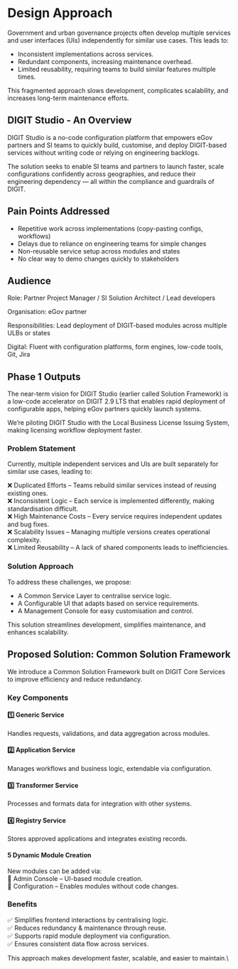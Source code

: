 # Design Approach

Government and urban governance projects often develop multiple services and user interfaces (UIs) independently for similar use cases. This leads to:

* Inconsistent implementations across services.
* Redundant components, increasing maintenance overhead.
* Limited reusability, requiring teams to build similar features multiple times.

This fragmented approach slows development, complicates scalability, and increases long-term maintenance efforts.

## DIGIT Studio - An Overview

DIGIT Studio is a no-code configuration platform that empowers eGov partners and SI teams to quickly build, customise, and deploy DIGIT-based services without writing code or relying on engineering backlogs.

The solution seeks to enable SI teams and partners to launch faster, scale configurations confidently across geographies, and reduce their engineering dependency — all within the compliance and guardrails of DIGIT.

## Pain Points Addressed

* Repetitive work across implementations (copy-pasting configs, workflows)
* Delays due to reliance on engineering teams for simple changes
* Non-reusable service setup across modules and states
* No clear way to demo changes quickly to stakeholders

## Audience&#x20;

Role: Partner Project Manager / SI Solution Architect / Lead developers

Organisation: eGov partner

Responsibilities: Lead deployment of DIGIT-based modules across multiple ULBs or states

Digital: Fluent with configuration platforms, form engines, low-code tools, Git, Jira

## Phase 1 Outputs

The near-term vision for DIGIT Studio (earlier called Solution Framework) is a low-code accelerator on DIGIT 2.9 LTS that enables rapid deployment of configurable apps, helping eGov partners quickly launch systems.

We’re piloting DIGIT Studio with the Local Business License Issuing System, making licensing workflow deployment faster.

### Problem Statement

Currently, multiple independent services and UIs are built separately for similar use cases, leading to:

❌ Duplicated Efforts – Teams rebuild similar services instead of reusing existing ones.\
❌ Inconsistent Logic – Each service is implemented differently, making standardisation difficult.\
❌ High Maintenance Costs – Every service requires independent updates and bug fixes.\
❌ Scalability Issues – Managing multiple versions creates operational complexity.\
❌ Limited Reusability – A lack of shared components leads to inefficiencies.

### Solution Approach

To address these challenges, we propose:

* A Common Service Layer to centralise service logic.
* A Configurable UI that adapts based on service requirements.
* A Management Console for easy customisation and control.

This solution streamlines development, simplifies maintenance, and enhances scalability.

## Proposed Solution: Common Solution Framework

We introduce a Common Solution Framework built on DIGIT Core Services to improve efficiency and reduce redundancy.

### Key Components

#### 1️⃣ Generic Service

Handles requests, validations, and data aggregation across modules.

#### 2️⃣ Application Service

Manages workflows and business logic, extendable via configuration.

#### 3️⃣ Transformer Service

Processes and formats data for integration with other systems.

#### 4️⃣ Registry Service

Stores approved applications and integrates existing records.

#### 5 Dynamic Module Creation

New modules can be added via:\
🔹 Admin Console – UI-based module creation.\
🔹 Configuration – Enables modules without code changes.

### Benefits

✅ Simplifies frontend interactions by centralising logic.\
✅ Reduces redundancy & maintenance through reuse.\
✅ Supports rapid module deployment via configuration.\
✅ Ensures consistent data flow across services.

This approach makes development faster, scalable, and easier to maintain.\
